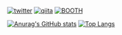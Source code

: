 [![twitter](https://img.shields.io/badge/tqcto-Twitter-1DA1F2.svg?logo=twitter&style=plastic)](https://twitter.com/tactonanoda)
[![qiita](https://img.shields.io/badge/blog-Qiita-55C500.svg?logo=qiita&style=plastic)](https://qiita.com/genkaigakuseiprogrammer)
[![BOOTH](https://img.shields.io/badge/shop-BOOTH-%23FC4D50?style=plastic)](https://scq1d.booth.pm)

[![Anurag's GitHub stats](https://github-readme-stats.vercel.app/api?username=tqcto&count_private=true&hide=contribs&show_icons=true&theme=dracula)](https://github.com/anuraghazra/github-readme-stats)
[![Top Langs](https://github-readme-stats.vercel.app/api/top-langs/?username=tqcto&layout=compact&theme=dracula)](https://github.com/anuraghazra/github-readme-stats)
